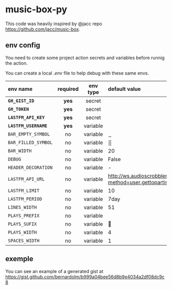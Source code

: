 # music-box-py

This code was heavily inspired by @jacc repo <https://github.com/jacc/music-box>.

## env config

You need to create some project action secrets and variables before runnig the action.

You can create a local _.env_ file to help debug with these same envs.

| env name | required | env type | default value |
| :--- | :---: | :---: | :--- |
| **`GH_GIST_ID`** | **yes** | secret | |
| **`GH_TOKEN`** | **yes** | secret | |
| **`LASTFM_API_KEY`** | **yes** | secret | |
| **`LASTFM_USERNAME`** | **yes** | variable | |
| `BAR_EMPTY_SYMBOL` | no | variable | ⣀ |
| `BAR_FILLED_SYMBOL` | no | variable | ⣿ |
| `BAR_WIDTH` | no | variable | 20 |
| `DEBUG` | no | variable | False |
| `HEADER_DECORATION` | no | variable | - |
| `LASTFM_API_URL` | no | variable | http://ws.audioscrobbler.com/2.0/?method=user.gettopartists&format=json |
| `LASTFM_LIMIT` | no | variable | 10 |
| `LASTFM_PERIOD` | no | variable | 7day |
| `LINES_WIDTH` | no | variable | 51 |
| `PLAYS_PREFIX` | no | variable | |
| `PLAYS_SUFIX` | no | variable | 🎵 |
| `PLAYS_WIDTH` | no | variable | 4 |
| `SPACES_WIDTH` | no | variable | 1 |

## exemple

You can see an example of a generated gist at <https://gist.github.com/bernardolm/b999a04bee56d8b9e4034a2df08dc9c8>
